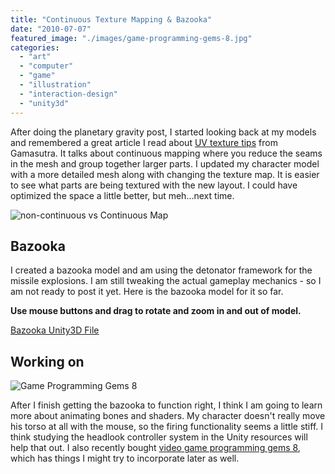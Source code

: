 ```yaml
---
title: "Continuous Texture Mapping & Bazooka"
date: "2010-07-07"
featured_image: "./images/game-programming-gems-8.jpg"
categories: 
  - "art"
  - "computer"
  - "game"
  - "illustration"
  - "interaction-design"
  - "unity3d"
---
```


After doing the planetary gravity post, I started looking back at my models and remembered a great article I read about [UV texture tips](http://www.gamasutra.com/view/feature/2071/uv_mapping_tips_and_tricks.php "UV Texture Mapping tricks") from Gamasutra. It talks about continuous mapping where you reduce the seams in the mesh and group together larger parts. I updated my character model with a more detailed mesh along with changing the texture map. It is easier to see what parts are being textured with the new layout. I could have optimized the space a little better, but meh...next time.

![non-continuous vs Continuous Map](./images/uv-continuousMap.jpg "uv-continuousMap")

## Bazooka

I created a bazooka model and am using the detonator framework for the missile explosions. I am still tweaking the actual gameplay mechanics - so I am not ready to post it yet. Here is the bazooka model for it so far.

**Use mouse buttons and drag to rotate and zoom in and out of model.**

[Bazooka Unity3D File](/unity3d/bazooka.unity3d)

## Working on

![Game Programming Gems 8](./images/game-programming-gems-8.jpg "game-programming-gems-8")

After I finish getting the bazooka to function right, I think I am going to learn more about animating bones and shaders. My character doesn't really move his torso at all with the mouse, so the firing functionality seems a little stiff. I think studying the headlook controller system in the Unity resources will help that out. I also recently bought [video game programming gems 8](http://www.amazon.com/gp/product/B003F8S7EU/ref=s9_simh_gw_p351_i1?pf_rd_m=ATVPDKIKX0DER&pf_rd_s=center-2&pf_rd_r=101XAQ75Y7YP5TK17696&pf_rd_t=101&pf_rd_p=470938631&pf_rd_i=507846 "Video Programming  Gems 8"), which has things I might try to incorporate later as well.
